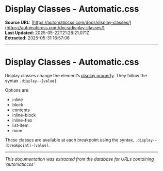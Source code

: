# Display Classes - Automatic.css

**Source URL:** [https://automaticcss.com/docs/display-classes/](https://automaticcss.com/docs/display-classes/)  
**Last Updated:** 2025-05-22T21:28:21.071Z  
**Extracted:** 2025-05-31 16:57:06

---

# Display Classes - Automatic.css

Display classes change the element’s [display property](https://developer.mozilla.org/en-US/docs/Web/CSS/display). They follow the syntax `.display--[value]`.

Options are:

*   inline
*   block
*   contents
*   inline-block
*   inline-flex
*   list-item
*   none

These classes are available at each breakpoint using the syntax, `.display--[breakpoint]-[value]`.

---

*This documentation was extracted from the database for URLs containing 'automaticcss'*
